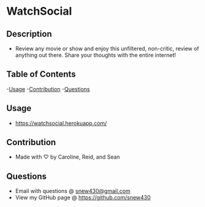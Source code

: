 # WatchSocial

## Description

- Review any movie or show and enjoy this unfiltered, non-critic, review of anything out there. Share your thoughts with the entire internet!

## Table of Contents

-[Usage](#usage) -[Contribution](#contribution) -[Questions](#questions)

## Usage

- https://watchsocial.herokuapp.com/

## Contribution

- Made with ♡ by Caroline, Reid, and Sean

## Questions

- Email with questions @ snew430@gmail.com
- View my GitHub page @ https://github.com/snew430
